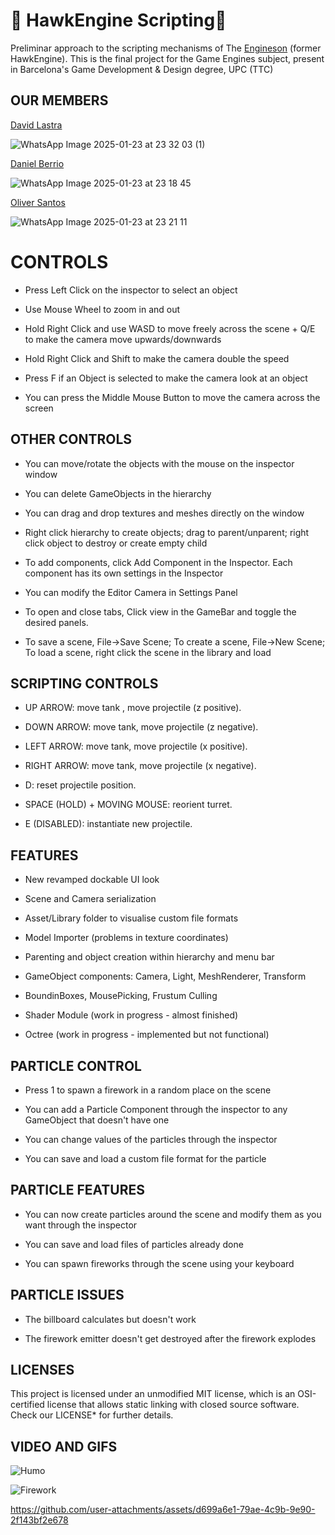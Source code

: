 # 🦅 HawkEngine Scripting🦅 #

Preliminar approach to the scripting mechanisms of The [Engineson](https://github.com/CITM-UPC-GameEngines-2024-BCN/HawkEngine/blob/scripting.05) (former HawkEngine). This is the final project for the Game Engines subject, present in Barcelona's Game Development & Design degree, UPC (TTC)

## OUR MEMBERS ##

[David Lastra](https://github.com/DavidLastra8)

![WhatsApp Image 2025-01-23 at 23 32 03 (1)](https://github.com/user-attachments/assets/c14bdb56-2bab-4f6e-82bd-7cc2b2b9bf97)

[Daniel Berrio](https://github.com/Onnda)

![WhatsApp Image 2025-01-23 at 23 18 45](https://github.com/user-attachments/assets/215ef3e4-7fd3-4a2e-a06a-841a267813f1)


[Oliver Santos](https://github.com/Esnaiper) 

![WhatsApp Image 2025-01-23 at 23 21 11](https://github.com/user-attachments/assets/7561400c-6baf-4138-9210-892d425d026e)

# CONTROLS #

- Press Left Click on the inspector to select an object

- Use Mouse Wheel to zoom in and out

- Hold Right Click and use WASD to move freely across the scene + Q/E to make the camera move upwards/downwards

- Hold Right Click and Shift to make the camera double the speed

- Press F if an Object is selected to make the camera look at an object

- You can press the Middle Mouse Button to move the camera across the screen

## OTHER CONTROLS ##

- You can move/rotate the objects with the mouse on the inspector window

- You can delete GameObjects in the hierarchy

- You can drag and drop textures and meshes directly on the window

- Right click hierarchy to create objects; drag to parent/unparent; right click object to destroy or create empty child

- To add components, click Add Component in the Inspector. Each component has its own settings in the Inspector

- You can modify the Editor Camera in Settings Panel

- To open and close tabs, Click view in the GameBar and toggle the desired panels.

- To save a scene, File->Save Scene; To create a scene, File->New Scene; To load a scene, right click the scene in the library and load

## SCRIPTING CONTROLS ##

- UP ARROW: move tank , move projectile (z positive).

- DOWN ARROW: move tank, move projectile (z negative).

- LEFT ARROW: move tank, move projectile (x positive).

- RIGHT ARROW: move tank, move projectile (x negative).

- D: reset projectile position.

- SPACE (HOLD) + MOVING MOUSE: reorient turret.

- E (DISABLED): instantiate new projectile.

## FEATURES ##

- New revamped dockable UI look

- Scene and Camera serialization

- Asset/Library folder to visualise custom file formats

- Model Importer (problems in texture coordinates)

- Parenting and object creation within hierarchy and menu bar

- GameObject components: Camera, Light, MeshRenderer, Transform

- BoundinBoxes, MousePicking, Frustum Culling

- Shader Module (work in progress - almost finished)

- Octree (work in progress - implemented but not functional)

## PARTICLE CONTROL ##

- Press 1 to spawn a firework in a random place on the scene

- You can add a Particle Component through the inspector to any GameObject that doesn't have one

- You can change values of the particles through the inspector

- You can save and load a custom file format for the particle

## PARTICLE FEATURES ##

- You can now create particles around the scene and modify them as you want through the inspector

- You can save and load files of particles already done

- You can spawn fireworks through the scene using your keyboard

## PARTICLE ISSUES ##

- The billboard calculates but doesn't work

- The firework emitter doesn't get destroyed after the firework explodes

## LICENSES ##

This project is licensed under an unmodified MIT license, which is an OSI-certified license that allows static linking 
with closed source software. Check our LICENSE* for further details.

## VIDEO AND GIFS ##

![Humo](https://github.com/user-attachments/assets/b6063668-26e4-4850-bc87-2c2420cfd1b5)

![Firework](https://github.com/user-attachments/assets/fc7d7b31-29c7-4124-a8de-252268e777a8)


https://github.com/user-attachments/assets/d699a6e1-79ae-4c9b-9e90-2f143bf2e678


